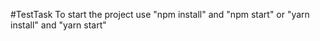 #TestTask
To start the project use "npm install" and "npm start" or "yarn install" and "yarn start"
